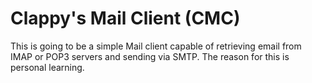 # Clappy's Mail Client (CMC)

This is going to be a simple Mail client capable of retrieving email from IMAP or POP3 servers and sending via SMTP. The reason for this is personal learning.
